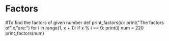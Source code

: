 # Factors
#To find the factors of given number
def print_factors(x):
   print("The factors of",x,"are:")
   for i in range(1, x + 1):
       if x % i == 0:
           print(i)
num = 220
print_factors(num)
